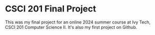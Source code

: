 # CSCI 201 Final Project

This was my final project for an online 2024 summer course at Ivy Tech, CSCI 201 Computer Science II. It's also my first project on Github.

